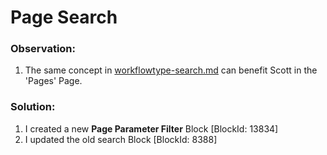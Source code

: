 # Page Search

### Observation:

1. The same concept in [workflowtype-search.md](workflowtype-search.md "mention") can benefit Scott in the 'Pages' Page.



### Solution:

1. I created a new **Page Parameter Filter** Block \[BlockId: 13834]
2. I updated the old search Block \[BlockId: 8388]

<figure><img src="../.gitbook/assets/Screenshot 2025-09-12 at 12.11.21 PM.png" alt=""><figcaption></figcaption></figure>
